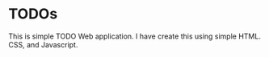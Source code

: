# TODOs

This is simple TODO Web application.
I have create this using simple HTML. CSS, and Javascript.

